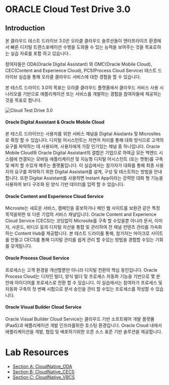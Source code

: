

# ORACLE Cloud Test Drive 3.0

## Introduction

본 클라우드 테스트 드라이브 3.0은 오라클 클라우드 솔루션들이 엔터프라이즈 환경에서 빠른 디지털 트랜스포메이션 수행을 도와줄 수 있는 능력을 보여주는 것을 목표로하는 실습 자료를 포함 하고 있습니다..

참여자들은 ODA(Oracle Digital Assistant) 와 OMC(Oracle Mobile Cloud), CEC(Content and Experience Cloud), PCS(Process Cloud Service) 테스트 드라이브 실습을 통해 오라클 클라우드 서비스에 대한 경험을 할 수 있습니다.

본 테스트 드라이드 3.0의 목표는 오라클 클라우드 플랫픔에서 클라우드 서비스 사용 시나리오를 기반으로 애플리케이션 또는 서비스를 개발하는 경험을 참여자들에 제공하는 것을 목표로 합니다.

![Cloud Test Drive 3.0](/images/wiki-ctd-3.0-intro1.PNG)

#### Oracle Digital Assistant & Oracle Mobile Cloud
본 테스트 드라이브는 사용자를 위한 서비스 채널을 Digital Aisstants 및 Microsites로 확장 할 수 있습니다. 디지털 어시스턴트는 자연어 처리를 통해 대화 방식으로 고객의 요구를 파악하는 데 사용되며, 사용자에게 가장 인기있는 채널 중 하나입니다.
Oracle Mobile Cloud와 Oracle Digital Assistant의 결합은 기업으로 하여금 모든 백엔드 시스템에 연결되는 모바일 애플리케이션 및 지능형 디지털 어시스턴트 (또는 챗봇)를 구축 및 배치 할 수있게 해주는 플랫폼입니다. 이 실습에서는 참가자가 대화를 통해 최종 사용자의 요구를 파악하기 위한 Digital Assistant를 설계, 구성 및 테스트하는 방법을 안내합니다. 또한 Digital Assistant를 사용하면 Instant App이라는 강력한 대화 형 기능을 사용하여 보다 구조화 된 양식 기반 데이터를 입력 할 수 있습니다.

#### Oracle Content and Experience Cloud Service
Microsite는 새로운 서비스, 캠페인을 홍보하거나 메인 웹 사이트를 보완관 같은 특정 목적을위한 또 다른 기업의 서비스 채널입니다. Oracle Content and Experience Cloud Service (CECS)는 코딩없이 Microsite를 구축 할 수있을뿐 아니라 문서, 이미지, 사운드, 비디오 등의 디지털 자산을 통합 및 관리하여 전 채널 컨텐츠 관리를 가속화하는 Content Hub를 제공합니다. 본 테스트 드라이를 통해, 참가자는 마이크로 사이트를 만들고 CECS를 통해 디지털 관리를 쉽게 관리 할 수있는 방법을 경험할 수있는 기회를 갖게됩니다.

#### Oracle Process Cloud Service
프로세스는 고객 환경을 개선할뿐만 아니라 디지털 전환의 핵심 동인입니다. Oracle Process Cloud는 디자인 빌더, 양식 빌더 및 프로세스 자동화 기능을 기반으로 몇 분 안에 아이디어를 프로세스로 전환 할 수 있습니다. 이 실습에서는 참여자가 프로세스 및 자동화 구축의 첫 번째 시험으로 문서 승인을 관리 할 수있는 프로세스를 작성할 수 있습니다.

#### Oracle Visual Builder Cloud Service
Oracle Visual Builder Cloud Service는 클라우드 기반 소프트웨어 개발 플랫폼 (PaaS)과 애플리케이션 개발 인프라를위한 호스팅 환경입니다. Oracle Cloud 내에서 애플리케이션을 개발, 협업 및 배포하기위한 오픈 소스 표준 기반 솔루션을 제공합니다.

# Lab Resources

- [Section A: CloudNative_ODA](README-ODA.md)
- [Section B: CloudNative_CECS](README-CECS.md)
- [Section C: CloudNative_VBCS](https://docs.oracle.com/en/cloud/paas/app-builder-cloud/tutorials.html)
